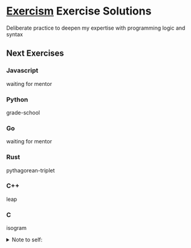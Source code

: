 [Exercism](https://exercism.io) Exercise Solutions
=============================

Deliberate practice to deepen my expertise with programming logic and syntax

## Next Exercises

### Javascript
waiting for mentor

### Python
grade-school

### Go
waiting for mentor

### Rust
pythagorean-triplet

### C++
leap

### C
isogram

<details>
    <summary>Note to self:</summary>
    `tree -L 2 -tr` will list folders with most recent underlying directory first.
</details>
